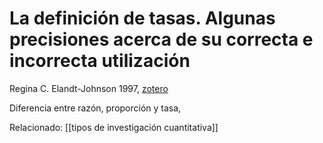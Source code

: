 # La definición de tasas. Algunas precisiones acerca de su correcta e incorrecta utilización
Regina C. Elandt-Johnson 1997, [zotero](zotero://select/items/@elandt-johnson1997)

Diferencia entre razón, proporción y tasa,


Relacionado: [[tipos de investigación cuantitativa]]
